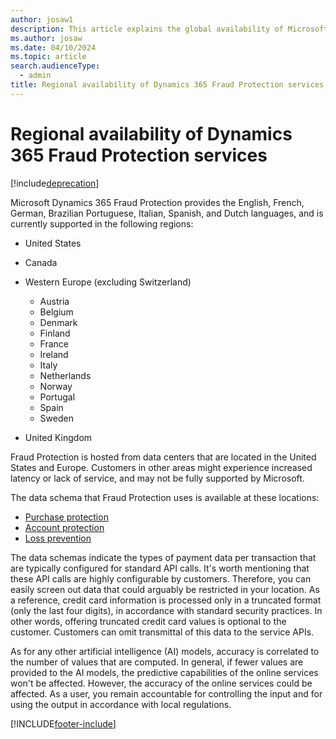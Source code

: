 ```yaml
---
author: josaw1
description: This article explains the global availability of Microsoft Dynamics 365 Fraud Protection.
ms.author: josaw
ms.date: 04/10/2024
ms.topic: article
search.audienceType:
  - admin
title: Regional availability of Dynamics 365 Fraud Protection services
---
```


# Regional availability of Dynamics 365 Fraud Protection services

[!include[deprecation](includes/deprecation.md)]

Microsoft Dynamics 365 Fraud Protection provides the English, French, German, Brazilian Portuguese, Italian, Spanish, and Dutch languages, and is currently supported in the following regions:

- United States
- Canada
- Western Europe (excluding Switzerland)

    - Austria
    - Belgium
    - Denmark
    - Finland
    - France
    - Ireland
    - Italy
    - Netherlands
    - Norway
    - Portugal
    - Spain
    - Sweden

- United Kingdom 

Fraud Protection is hosted from data centers that are located in the United States and Europe. Customers in other areas might experience increased latency or lack of service, and may not be fully supported by Microsoft.

The data schema that Fraud Protection uses is available at these locations:

- [Purchase protection](view-purchase-protection-schemas.md)
- [Account protection](ap-schema.md)
- [Loss prevention](view-loss-prevent-schemas.md#transactions)

The data schemas indicate the types of payment data per transaction that are typically configured for standard API calls. It's worth mentioning that these API calls are highly configurable by customers. Therefore, you can easily screen out data that could arguably be restricted in your location. As a reference, credit card information is processed only in a truncated format (only the last four digits), in accordance with standard security practices. In other words, offering truncated credit card values is optional to the customer. Customers can omit transmittal of this data to the service APIs.

As for any other artificial intelligence (AI) models, accuracy is correlated to the number of values that are computed. In general, if fewer values are provided to the AI models, the predictive capabilities of the online services won't be affected. However, the accuracy of the online services could be affected. As a user, you remain accountable for controlling the input and for using the output in accordance with local regulations.

[!INCLUDE[footer-include](includes/footer-banner.md)]
